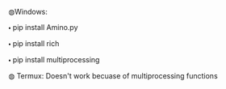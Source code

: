 ◍Windows:

🞄 pip install Amino.py

🞄 pip install rich 

🞄 pip install multiprocessing 

◍ Termux: Doesn't work becuase of multiprocessing functions
